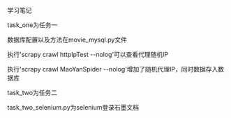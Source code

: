 学习笔记

task_one为任务一

数据库配置以及方法在movie_mysql.py文件

执行'scrapy crawl httpIpTest --nolog'可以查看代理随机IP

执行'scrapy crawl MaoYanSpider --nolog'增加了随机代理IP，同时数据存入数据库

task_two为任务二

task_two_selenium.py为selenium登录石墨文档
